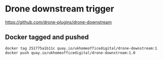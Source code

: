 # Drone downstream trigger

https://github.com/drone-plugins/drone-downstream

## Docker tagged and pushed

```bash
docker tag 251775a1b11c quay.io/ukhomeofficedigital/drone-downstream:1.0
docker push quay.io/ukhomeofficedigital/drone-downstream:1.0
```
